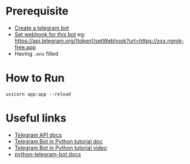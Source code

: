 # Prerequisite

- [Create a telegram bot](https://core.telegram.org/bots/tutorial#getting-ready)
- [Set webhook for this bot](https://core.telegram.org/bots/api#setwebhook)  eg: https://api.telegram.org/[token]/setWebhook?url=https://xxx.ngrok-free.app
- Having ```.env``` filled

# How to Run
```uvicorn app:app --reload  ```

# Useful links
 - [Telegram API docs]()
 - [Telegram Bot in Python tutorial doc](https://github.com/python-telegram-bot/python-telegram-bot/wiki/Extensions---Your-first-Bot)
 - [Telegram Bot in Python tutorial video](https://www.youtube.com/watch?v=vZtm1wuA2yc)
 - [python-telegram-bot docs](https://python-telegram-bot.org/)
